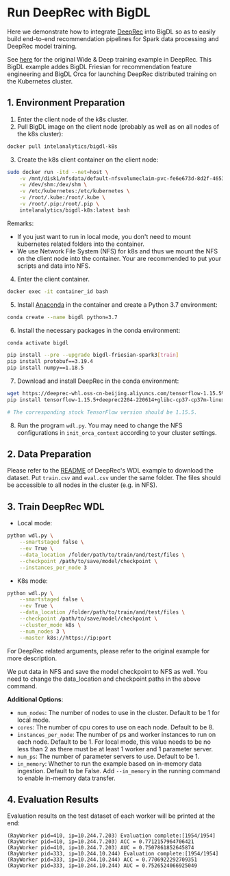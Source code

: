 # Run DeepRec with BigDL
Here we demonstrate how to integrate [DeepRec](https://github.com/alibaba/DeepRec) into BigDL so as to easily build end-to-end recommendation pipelines for Spark data processing and DeepRec model training.

See [here](https://github.com/alibaba/DeepRec/tree/main/modelzoo/WDL) for the original Wide & Deep training example in DeepRec. This BigDL example addes BigDL Friesian for recommendation feature engineering and BigDL Orca for launching DeepRec distributed training on the Kubernetes cluster.

## 1. Environment Preparation
1. Enter the client node of the k8s cluster.
2. Pull BigDL image on the client node (probably as well as on all nodes of the k8s cluster):
```bash
docker pull intelanalytics/bigdl-k8s
```
3. Create the k8s client container on the client node:
```bash
sudo docker run -itd --net=host \
    -v /mnt/disk1/nfsdata/default-nfsvolumeclaim-pvc-fe6e673d-8d2f-4653-b805-ca2501df0c2a:/bigdl2.0/data \
    -v /dev/shm:/dev/shm \
    -v /etc/kubernetes:/etc/kubernetes \
    -v /root/.kube:/root/.kube \
    -v /root/.pip:/root/.pip \
    intelanalytics/bigdl-k8s:latest bash
```
Remarks:
- If you just want to run in local mode, you don't need to mount kubernetes related folders into the container.
- We use Network File System (NFS) for k8s and thus we mount the NFS on the client node into the container. Your are recommended to put your scripts and data into NFS.

4. Enter the client container.
```bash
docker exec -it container_id bash
```
5. Install [Anaconda](https://www.anaconda.com/distribution/#linux) in the container and create a Python 3.7 environment:
```bash
conda create --name bigdl python=3.7
```
6. Install the necessary packages in the conda environment:
```bash
conda activate bigdl

pip install --pre --upgrade bigdl-friesian-spark3[train]
pip install protobuf==3.19.4
pip install numpy==1.18.5
```
7. Download and install DeepRec in the conda environment:
```bash
wget https://deeprec-whl.oss-cn-beijing.aliyuncs.com/tensorflow-1.15.5%2Bdeeprec2204-220614%2Bglibc-cp37-cp37m-linux_x86_64.whl
pip install tensorflow-1.15.5+deeprec2204-220614+glibc-cp37-cp37m-linux_x86_64.whl

# The corresponding stock TensorFlow version should be 1.15.5.
```
8. Run the program `wdl.py`. You may need to change the NFS configurations in `init_orca_context` according to your cluster settings.

## 2. Data Preparation
Please refer to the [README](https://github.com/alibaba/DeepRec/tree/main/modelzoo/WDL/data) of DeepRec's WDL example to download the dataset. Put `train.csv` and `eval.csv` under the same folder. The files should be accessible to all nodes in the cluster (e.g. in NFS).

## 3. Train DeepRec WDL
- Local mode:
```bash
python wdl.py \
    --smartstaged false \
    --ev True \
    --data_location /folder/path/to/train/and/test/files \
    --checkpoint /path/to/save/model/checkpoint \
    --instances_per_node 3
```
- K8s mode:
```bash
python wdl.py \
    --smartstaged false \
    --ev True \
    --data_location /folder/path/to/train/and/test/files \
    --checkpoint /path/to/save/model/checkpoint \
    --cluster_mode k8s \
    --num_nodes 3 \
    --master k8s://https://ip:port
```

For DeepRec related arguments, please refer to the original example for more description.

We put data in NFS and save the model checkpoint to NFS as well. You need to change the data_location and checkpoint paths in the above command.

**Additional Options**:
- `num_nodes`: The number of nodes to use in the cluster. Default to be 1 for local mode.
- `cores`: The number of cpu cores to use on each node. Default to be 8.
- `instances_per_node`: The number of ps and worker instances to run on each node. Default to be 1. For local mode, this value needs to be no less than 2 as there must be at least 1 worker and 1 parameter server.
- `num_ps`: The number of parameter servers to use. Default to be 1.
- `in_memory`: Whether to run the example based on in-memory data ingestion. Default to be False. Add `--in_memory` in the running command to enable in-memory data transfer.

## 4. Evaluation Results
Evaluation results on the test dataset of each worker will be printed at the end:
```
(RayWorker pid=410, ip=10.244.7.203) Evaluation complete:[1954/1954]
(RayWorker pid=410, ip=10.244.7.203) ACC = 0.7712157964706421
(RayWorker pid=410, ip=10.244.7.203) AUC = 0.7507861852645874
(RayWorker pid=333, ip=10.244.10.244) Evaluation complete:[1954/1954]
(RayWorker pid=333, ip=10.244.10.244) ACC = 0.7706922292709351
(RayWorker pid=333, ip=10.244.10.244) AUC = 0.7526524066925049
```
